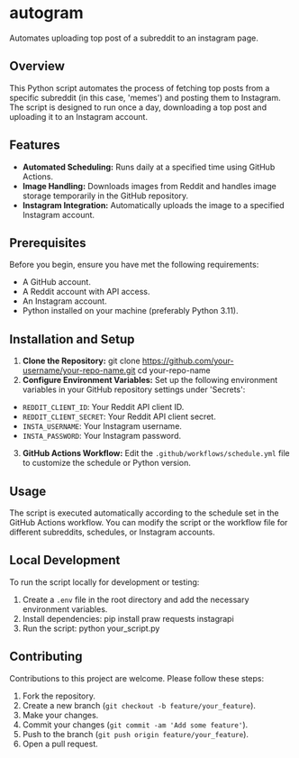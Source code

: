 # autogram
Automates uploading top post of a subreddit to an instagram page.

## Overview
This Python script automates the process of fetching top posts from a specific subreddit (in this case, 'memes') and posting them to Instagram. The script is designed to run once a day, downloading a top post and uploading it to an Instagram account.

## Features
- **Automated Scheduling:** Runs daily at a specified time using GitHub Actions.
- **Image Handling:** Downloads images from Reddit and handles image storage temporarily in the GitHub repository.
- **Instagram Integration:** Automatically uploads the image to a specified Instagram account.

## Prerequisites
Before you begin, ensure you have met the following requirements:
- A GitHub account.
- A Reddit account with API access.
- An Instagram account.
- Python installed on your machine (preferably Python 3.11).

## Installation and Setup
1. **Clone the Repository:**
git clone https://github.com/your-username/your-repo-name.git
cd your-repo-name
2. **Configure Environment Variables:**
Set up the following environment variables in your GitHub repository settings under 'Secrets':
- `REDDIT_CLIENT_ID`: Your Reddit API client ID.
- `REDDIT_CLIENT_SECRET`: Your Reddit API client secret.
- `INSTA_USERNAME`: Your Instagram username.
- `INSTA_PASSWORD`: Your Instagram password.

3. **GitHub Actions Workflow:**
Edit the `.github/workflows/schedule.yml` file to customize the schedule or Python version.

## Usage
The script is executed automatically according to the schedule set in the GitHub Actions workflow. You can modify the script or the workflow file for different subreddits, schedules, or Instagram accounts.

## Local Development
To run the script locally for development or testing:
1. Create a `.env` file in the root directory and add the necessary environment variables.
2. Install dependencies:
pip install praw requests instagrapi
3. Run the script:
python your_script.py

## Contributing
Contributions to this project are welcome. Please follow these steps:
1. Fork the repository.
2. Create a new branch (`git checkout -b feature/your_feature`).
3. Make your changes.
4. Commit your changes (`git commit -am 'Add some feature'`).
5. Push to the branch (`git push origin feature/your_feature`).
6. Open a pull request.
